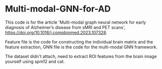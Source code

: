 # Multi-modal-GNN-for-AD

This code is for the article 'Multi-modal graph neural network for early diagnosis of Alzheimer’s
disease from sMRI and PET scans', https://doi.org/10.1016/j.compbiomed.2023.107328.

Feature file is the code for constructing the individual brain matrix and the feature extraction, GNN file is the code for the multi-modal GNN framework. 

The dataset didn't attach, need to extract ROI features from the brain image yourself using spm12 and cat.
